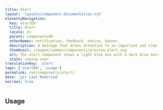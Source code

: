 ```yaml
---
title: Alert
layout: 'layouts/component-documentation.njk'
eleventyNavigation:
  key: alertEN
  title: Alert
  locale: en
  parent: componentsEN
  otherNames: notification, feedback, notice, banner.
  description: A message that draws attention to an important and time-sensitive change.
  thumbnail: /images/common/components/preview-alert.svg
  alt: The alert component shows a light blue box with a dark blue border on the left side. Next to the border is an "i" in a circle representing an info icon and below two dark blue boxes representing text.
  state: coming-soon
translationKey: 'alert'
tags: ['alertEN', 'usage']
permalink: /en/components/alert/
date: 'git Last Modified'
nocrawl: true
---
```


## Usage
